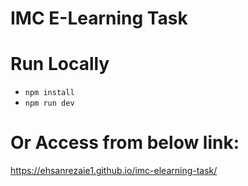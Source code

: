 # IMC E-Learning Task

# Run Locally

- `npm install`
- `npm run dev`

# Or Access from below link:

https://ehsanrezaie1.github.io/imc-elearning-task/
